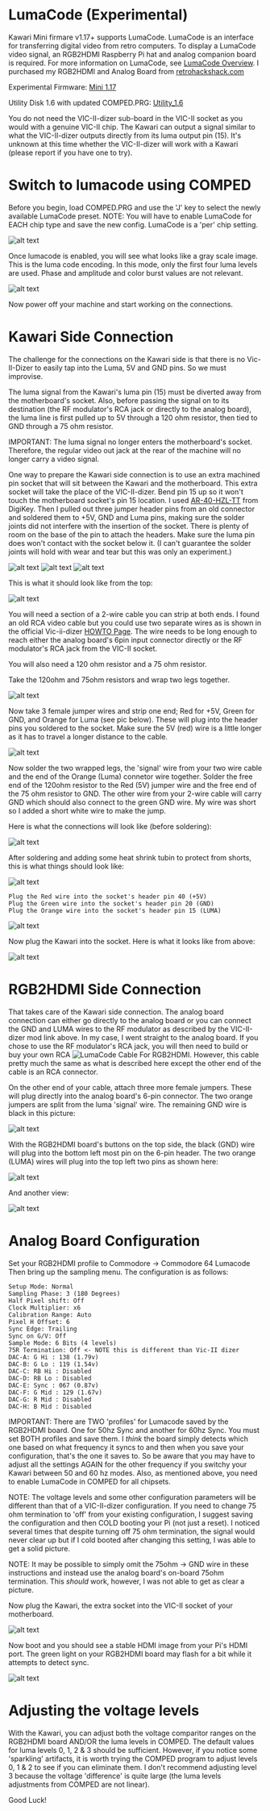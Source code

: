 # LumaCode (Experimental)

Kawari Mini firmare v1.17+ supports LumaCode. LumaCode is an interface for transferring digital video from retro computers. To display a LumaCode video signal, an RGB2HDMI Raspberry Pi hat and analog companion board is required. For more information on LumaCode, see [LumaCode Overview](https://github.com/c0pperdragon/LumaCode/wiki/Overview).  I purchased my RGB2HDMI and Analog Board from [retrohackshack.com](https://retrohackshack.com/product/rgbtohdmi)

Experimental Firmware: [Mini 1.17](https://accentual.com/vicii-kawari/downloads/flash/LH/kawari_flash_1.17_MAINLH_multiboot.zip)

Utility Disk 1.6 with updated COMPED.PRG: [Utility_1.6](https://accentual.com/vicii-kawari/downloads/prog/kawari_util_1.6.d64)

You do not need the VIC-II-dizer sub-board in the VIC-II socket as you would with a genuine VIC-II chip.  The Kawari can output a signal similar to what the VIC-II-dizer outputs directly from its luma output pin (15). It's unknown at this time whether the VIC-II-dizer will work with a Kawari (please report if you have one to try).

# Switch to lumacode using COMPED

Before you begin, load COMPED.PRG and use the 'J' key to select the newly available LumaCode preset.  NOTE: You will have to enable LumaCode for EACH chip type and save the new config. LumaCode is a 'per' chip setting.  

![alt text](https://raw.githubusercontent.com/randyrossi/vicii-kawari/main/doc/images/lumacode/IMG_0330.jpg)

Once lumacode is enabled, you will see what looks like a gray scale image.  This is the luma code encoding.  In this mode, only the first four luma levels are used.  Phase and amplitude and color burst values are not relevant.

![alt text](https://raw.githubusercontent.com/randyrossi/vicii-kawari/main/doc/images/lumacode/IMG_0331.jpg)

Now power off your machine and start working on the connections.

# Kawari Side Connection

The challenge for the connections on the Kawari side is that there is no Vic-II-Dizer to easily tap into the Luma, 5V and GND pins. So we must improvise.

The luma signal from the Kawari's luma pin (15) must be diverted away from the motherboard's socket. Also, before passing the signal on to its destination (the RF modulator's RCA jack or directly to the analog board), the luma line is first pulled up to 5V through a 120 ohm resistor, then tied to GND through a 75 ohm resistor. 

IMPORTANT: The luma signal no longer enters the motherboard's socket. Therefore, the regular video out jack at the rear of the machine will no longer carry a video signal.

One way to prepare the Kawari side connection is to use an extra machined pin socket that will sit between the Kawari and the motherboard. This extra socket will take the place of the VIC-II-dizer. Bend pin 15 up so it won't touch the motherboard socket's pin 15 location.  I used [AR-40-HZL-TT](https://www.digikey.ca/en/products/detail/assmann-wsw-components/AR-40-HZL-TT/821772) from DigiKey. Then I pulled out three jumper header pins from an old connector and soldered them to +5V, GND and Luma pins, making sure the solder joints did not interfere with the insertion of the socket.  There is plenty of room on the base of the pin to attach the headers.  Make sure the luma pin does won't contact with the socket below it.  (I can't guarantee the solder joints will hold with wear and tear but this was only an experiment.)

![alt text](https://raw.githubusercontent.com/randyrossi/vicii-kawari/main/doc/images/lumacode/IMG_0306.jpg)
![alt text](https://raw.githubusercontent.com/randyrossi/vicii-kawari/main/doc/images/lumacode/IMG_0304.jpg)
![alt text](https://raw.githubusercontent.com/randyrossi/vicii-kawari/main/doc/images/lumacode/IMG_0305.jpg)

This is what it should look like from the top:

![alt text](https://raw.githubusercontent.com/randyrossi/vicii-kawari/main/doc/images/lumacode/IMG_0307.jpg)

You will need a section of a 2-wire cable you can strip at both ends.  I found an old RCA video cable but you could use two separate wires as is shown in the official Vic-ii-dizer [HOWTO Page](https://github.com/c0pperdragon/LumaCode/wiki/VIC-II-dizer-\(for-the-C64-computer\)#mod-kit-contents).  The wire needs to be long enough to reach either the analog board's 6pin input connector directly or the RF modulator's RCA jack from the VIC-II socket. 

You will also need a 120 ohm resistor and a 75 ohm resistor.


Take the 120ohm and 75ohm resistors and wrap two legs together. 

![alt text](https://raw.githubusercontent.com/randyrossi/vicii-kawari/main/doc/images/lumacode/IMG_0310.jpg)

Now take 3 female jumper wires and strip one end; Red for +5V, Green for GND, and Orange for Luma (see pic below). These will plug into the header pins you soldered to the socket.  Make sure the 5V (red) wire is a little longer as it has to travel a longer distance to the cable.

![alt text](https://raw.githubusercontent.com/randyrossi/vicii-kawari/main/doc/images/lumacode/IMG_0314.jpg)

Now solder the two wrapped legs, the 'signal' wire from your two wire cable and the end of the Orange (Luma) connetor wire together. Solder the free end of the 120ohm resistor to the Red (5V) jumper wire and the free end of the 75 ohm resistor to GND.  The other wire from your 2-wire cable will carry GND which should also connect to the green GND wire.  My wire was short so I added a short white wire to make the jump.

Here is what the connections will look like (before soldering):

![alt text](https://raw.githubusercontent.com/randyrossi/vicii-kawari/main/doc/images/lumacode/IMG_0315.jpg)

After soldering and adding some heat shrink tubin to protect from shorts, this is what things should look like:

![alt text](https://raw.githubusercontent.com/randyrossi/vicii-kawari/main/doc/images/lumacode/IMG_0320.jpg)

    Plug the Red wire into the socket's header pin 40 (+5V)
    Plug the Green wire into the socket's header pin 20 (GND)
    Plug the Orange wire into the socket's header pin 15 (LUMA)

![alt text](https://raw.githubusercontent.com/randyrossi/vicii-kawari/main/doc/images/lumacode/IMG_0323.jpg)

Now plug the Kawari into the socket.  Here is what it looks like from above:

![alt text](https://raw.githubusercontent.com/randyrossi/vicii-kawari/main/doc/images/lumacode/IMG_0325.jpg)

# RGB2HDMI Side Connection

That takes care of the Kawari side connection.  The analog board connection can either go directly to the analog board or you can connect the GND and LUMA wires to the RF modulator as described by the VIC-II-dizer mod link above.  In my case, I went straight to the analog board.  If you chose to use the RF modulator's RCA jack, you will then need to build or buy your own RCA ![LumaCode Cable For RGB2HDMI](https://www.tindie.com/products/c0pperdragon/lumacode-cable-for-rgbtohdmi/).  However, this cable pretty much the same as what is described here except the other end of the cable is an RCA connector.

On the other end of your cable, attach three more female jumpers. These will plug directly into the analog board's 6-pin connector.  The two orange jumpers are split from the luma 'signal' wire.  The remaining GND wire is black in this picture:

![alt text](https://raw.githubusercontent.com/randyrossi/vicii-kawari/main/doc/images/lumacode/IMG_0325.jpg)

With the RGB2HDMI board's buttons on the top side, the black (GND) wire will plug into the bottom left most pin on the 6-pin header.  The two orange (LUMA) wires will plug into the top left two pins as shown here:

![alt text](https://raw.githubusercontent.com/randyrossi/vicii-kawari/main/doc/images/lumacode/IMG_0317.jpg)

And another view:

![alt text](https://raw.githubusercontent.com/randyrossi/vicii-kawari/main/doc/images/lumacode/IMG_0319.jpg)

# Analog Board Configuration

Set your RGB2HDMI profile to Commodore -> Commodore 64 Lumacode
Then bring up the sampling menu.
The configuration is as follows:

    Setup Mode: Normal
    Sampling Phase: 3 (180 Degrees)
    Half Pixel shift: Off
    Clock Multiplier: x6
    Calibration Range: Auto
    Pixel H Offset: 6
    Sync Edge: Trailing
    Sync on G/V: Off
    Sample Mode: 6 Bits (4 levels)
    75R Termination: Off <- NOTE this is different than Vic-II dizer
    DAC-A: G Hi : 138 (1.79v)
    DAC-B: G Lo : 119 (1.54v)
    DAC-C: RB Hi : Disabled
    DAC-D: RB Lo : Disabled
    DAC-E: Sync : 067 (0.87v)
    DAC-F: G Mid : 129 (1.67v)
    DAC-G: R Mid : Disabled
    DAC-H: B Mid : Disabled

IMPORTANT: There are TWO 'profiles' for Lumacode saved by the RGB2HDMI board. One for 50hz Sync and another for 60hz Sync. You must set BOTH profiles and save them.  I *think* the board simply detects which one based on what frequency it syncs to and then when you save your configuration, that's the one it saves to.  So be aware that you may have to adjust all the settings AGAIN for the other frequency if you switchy your Kawari between 50 and 60 hz modes.  Also, as mentioned above, you need to enable LumaCode in COMPED for all chipsets.

NOTE: The voltage levels and some other configuration parameters will be different than that of a VIC-II-dizer configuration.  If you need to change 75 ohm termination to 'off' from your existing configuration, I suggest saving the configuration and then COLD booting your Pi (not just a reset).  I noticed several times that despite turning off 75 ohm termination, the signal would never clear up but if I cold booted after changing this setting, I was able to get a solid picture.

NOTE: It may be possible to simply omit the 75ohm -> GND wire in these instructions and instead use the analog board's on-board 75ohm termination.  This _should_ work, however, I was not able to get as clear a picture.

Now plug the Kawari, the extra socket into the VIC-II socket of your motherboard. 

![alt text](https://raw.githubusercontent.com/randyrossi/vicii-kawari/main/doc/images/lumacode/IMG_0326.jpg)

Now boot and you should see a stable HDMI image from your Pi's HDMI port.  The green light on your RGB2HDMI board may flash for a bit while it attempts to detect sync.

![alt text](https://raw.githubusercontent.com/randyrossi/vicii-kawari/main/doc/images/lumacode/IMG_0327.jpg)

# Adjusting the voltage levels

With the Kawari, you can adjust both the voltage comparitor ranges on the RGB2HDMI board AND/OR the luma levels in COMPED.  The default values for luma levels 0, 1, 2 & 3 should be sufficient.  However, if you notice some 'sparkling' artifacts, it is worth trying the COMPED program to adjust levels 0, 1 & 2 to see if you can eliminate them.  I don't recommend adjusting level 3 because the voltage 'difference' is quite large (the luma levels adjustments from COMPED are not linear).

Good Luck!
